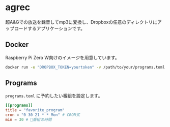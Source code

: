 # agrec

超A&Gでの放送を録音してmp3に変換し、Dropboxの任意のディレクトリにアップロードするアプリケーションです。

## Docker

Raspberry Pi Zero W向けのイメージを用意しています。

```sh
docker run -e "DROPBOX_TOKEN=yourtoken" -v /path/to/your/programs.toml:/root/programs.toml -d eiryyy/agrec
```

## Programs

`programs.toml` に予約したい番組を設定します。

```toml
[[programs]]
title = "favorite_program"
cron = "0 30 21 * * Mon" # CRON式
min = 30 # 番組の時間
```
